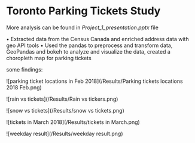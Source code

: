 # Toronto Parking Tickets Study                                                                                                           

More analysis can be found in *Project_1_presentation.pptx* file 

•	Extracted data from the Census Canada and enriched address data with geo API tools
•	Used the pandas to preprocess and transform data, GeoPandas and bokeh to analyze and visualize the data, created a choropleth map for parking tickets


some findings:

![parking ticket locations in Feb 2018](/Results/Parking tickets locations 2018 Feb.png)


![rain vs tickets](/Results/Rain vs tickers.png)


![snow vs tickets](/Results/snow vs tickets.png)


![tickets in March 2018](/Results/tickets in March.png)


![weekday result](/Results/weekday result.png)
